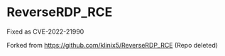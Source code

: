 # ReverseRDP_RCE

Fixed as CVE-2022-21990

Forked from https://github.com/klinix5/ReverseRDP_RCE (Repo deleted)